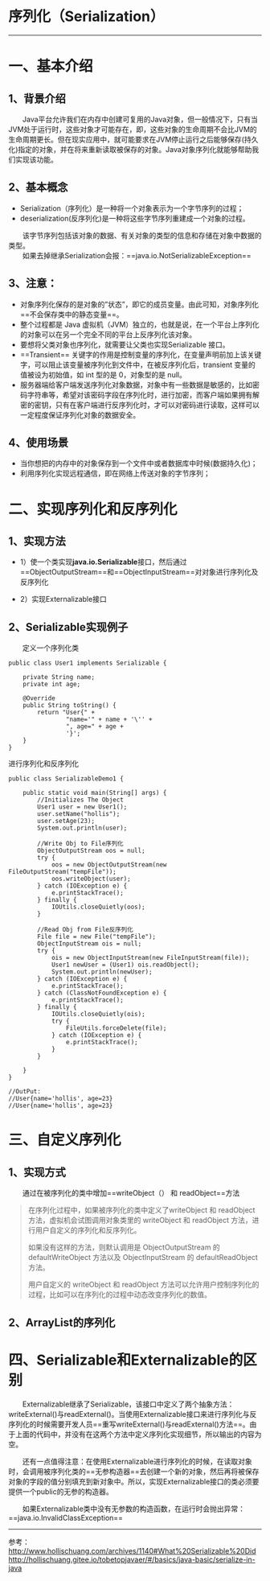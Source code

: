 # 序列化（Serialization）

---
# 一、基本介绍
## 1、背景介绍
&emsp;&emsp;Java平台允许我们在内存中创建可复用的Java对象，但一般情况下，只有当JVM处于运行时，这些对象才可能存在，即，这些对象的生命周期不会比JVM的生命周期更长。但在现实应用中，就可能要求在JVM停止运行之后能够保存(持久化)指定的对象，并在将来重新读取被保存的对象。Java对象序列化就能够帮助我们实现该功能。
## 2、基本概念
- Serialization（序列化）是一种将一个对象表示为一个字节序列的过程；
- deserialization(反序列化)是一种将这些字节序列重建成一个对象的过程。

 &emsp;&emsp;该字节序列包括该对象的数据、有关对象的类型的信息和存储在对象中数据的类型。<br>
 &emsp;&emsp;如果去掉继承Serialization会报：==java.io.NotSerializableException==
## 3、注意：

- 对象序列化保存的是对象的”状态”，即它的成员变量。由此可知，对象序列化==不会保存类中的静态变量==。
- 整个过程都是 Java 虚拟机（JVM）独立的，也就是说，在一个平台上序列化的对象可以在另一个完全不同的平台上反序列化该对象。
- 要想将父类对象也序列化，就需要让父类也实现Serializable 接口。
- ==Transient== 关键字的作用是控制变量的序列化，在变量声明前加上该关键字，可以阻止该变量被序列化到文件中，在被反序列化后，transient 变量的值被设为初始值，如 int 型的是 0，对象型的是 null。
- 服务器端给客户端发送序列化对象数据，对象中有一些数据是敏感的，比如密码字符串等，希望对该密码字段在序列化时，进行加密，而客户端如果拥有解密的密钥，只有在客户端进行反序列化时，才可以对密码进行读取，这样可以一定程度保证序列化对象的数据安全。

## 4、使用场景
- 当你想把的内存中的对象保存到一个文件中或者数据库中时候(数据持久化)；
- 利用序列化实现远程通信，即在网络上传送对象的字节序列；


# 二、实现序列化和反序列化
##   1、实现方法
- 1）使一个类实现**java.io.Serializable**接口，然后通过==ObjectOutputStream==和==ObjectInputStream==对对象进行序列化及反序列化<br>

- 2）实现Externalizable接口


## 2、Serializable实现例子
&emsp;&emsp;定义一个序列化类
```
public class User1 implements Serializable {

    private String name;
    private int age;

    @Override
    public String toString() {
        return "User{" +
                "name='" + name + '\'' +
                ", age=" + age +
                '}';
    }
}

```
进行序列化和反序列化

```
public class SerializableDemo1 {

    public static void main(String[] args) {
        //Initializes The Object
        User1 user = new User1();
        user.setName("hollis");
        user.setAge(23);
        System.out.println(user);

        //Write Obj to File序列化
        ObjectOutputStream oos = null;
        try {
            oos = new ObjectOutputStream(new FileOutputStream("tempFile"));
            oos.writeObject(user);
        } catch (IOException e) {
            e.printStackTrace();
        } finally {
            IOUtils.closeQuietly(oos);
        }

        //Read Obj from File反序列化
        File file = new File("tempFile");
        ObjectInputStream ois = null;
        try {
            ois = new ObjectInputStream(new FileInputStream(file));
            User1 newUser = (User1) ois.readObject();
            System.out.println(newUser);
        } catch (IOException e) {
            e.printStackTrace();
        } catch (ClassNotFoundException e) {
            e.printStackTrace();
        } finally {
            IOUtils.closeQuietly(ois);
            try {
                FileUtils.forceDelete(file);
            } catch (IOException e) {
                e.printStackTrace();
            }
        }

    }
}

//OutPut:
//User{name='hollis', age=23}
//User{name='hollis', age=23}

```

# 三、自定义序列化
## 1、实现方式
&emsp;&emsp;通过在被序列化的类中增加==writeObject（） 和 readObject==方法

> 在序列化过程中，如果被序列化的类中定义了writeObject 和 readObject 方法，虚拟机会试图调用对象类里的 writeObject 和 readObject 方法，进行用户自定义的序列化和反序列化。
>
> 如果没有这样的方法，则默认调用是 ObjectOutputStream 的 defaultWriteObject 方法以及 ObjectInputStream 的 defaultReadObject 方法。
> 
> 用户自定义的 writeObject 和 readObject 方法可以允许用户控制序列化的过程，比如可以在序列化的过程中动态改变序列化的数值。
## 2、ArrayList的序列化



# 四、Serializable和Externalizable的区别
&emsp;&emsp;Externalizable继承了Serializable，该接口中定义了两个抽象方法：writeExternal()与readExternal()。当使用Externalizable接口来进行序列化与反序列化的时候需要开发人员==重写writeExternal()与readExternal()方法==。由于上面的代码中，并没有在这两个方法中定义序列化实现细节，所以输出的内容为空。

&emsp;&emsp;还有一点值得注意：在使用Externalizable进行序列化的时候，在读取对象时，会调用被序列化类的==无参构造器==去创建一个新的对象，然后再将被保存对象的字段的值分别填充到新对象中。所以，实现Externalizable接口的类必须要提供一个public的无参的构造器。

&emsp;&emsp;如果Externalizable类中没有无参数的构造函数，在运行时会抛出异常：==java.io.InvalidClassException==

---


参考：http://www.hollischuang.com/archives/1140#What%20Serializable%20Did<br>
http://hollischuang.gitee.io/tobetopjavaer/#/basics/java-basic/serialize-in-java